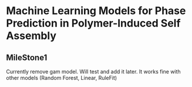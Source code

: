 # Machine Learning Models for Phase Prediction in Polymer-Induced Self Assembly

## MileStone1
Currently remove gam model. Will test and add it later. It works fine with other models (Random Forest, Linear, RuleFit)